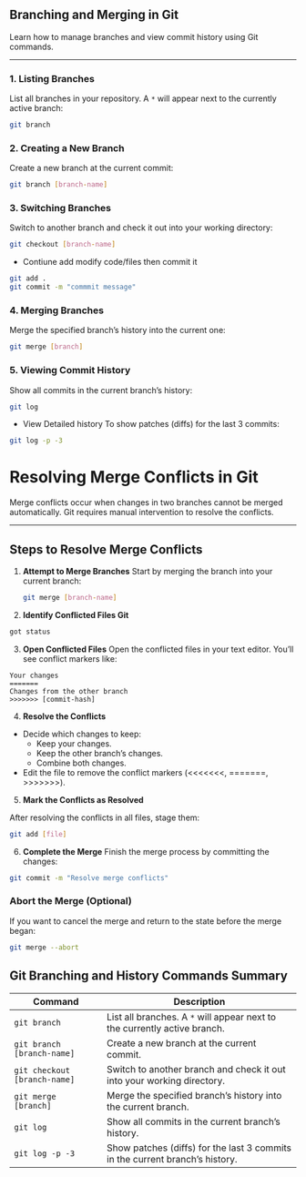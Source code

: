 ## **Branching and Merging in Git**

Learn how to manage branches and view commit history using Git commands.

---

### **1. Listing Branches**
List all branches in your repository. A `*` will appear next to the currently active branch:
```bash
git branch
```
### **2. Creating a New Branch**
Create a new branch at the current commit:
```bash
git branch [branch-name]
```

### **3. Switching Branches**
Switch to another branch and check it out into your working directory:
```bash
git checkout [branch-name]
```
- Contiune add modify code/files then commit it
```bash
git add .
git commit -m "commmit message"
```
### **4. Merging Branches**
Merge the specified branch’s history into the current one:
```bash
git merge [branch]

```

### **5. Viewing Commit History**
Show all commits in the current branch’s history:
```bash
git log
```

- View Detailed history To show patches (diffs) for the last 3 commits:
``` bash
git log -p -3
```

# Resolving Merge Conflicts in Git

Merge conflicts occur when changes in two branches cannot be merged automatically. Git requires manual intervention to resolve the conflicts.

---

## **Steps to Resolve Merge Conflicts**

1. **Attempt to Merge Branches**
   Start by merging the branch into your current branch:
   ```bash
   git merge [branch-name]
   ```
2. **Identify Conflicted Files Git**
```bash
got status
```
3. **Open Conflicted Files**
Open the conflicted files in your text editor. You’ll see conflict markers like:

```<<<<<<< HEAD
Your changes
=======
Changes from the other branch
>>>>>>> [commit-hash]
```

4. **Resolve the Conflicts**

- Decide which changes to keep:
  - Keep your changes.
  - Keep the other branch’s changes.
  - Combine both changes.
- Edit the file to remove the conflict markers (<<<<<<<, =======, >>>>>>>).

5. **Mark the Conflicts as Resolved**

After resolving the conflicts in all files, stage them:
```bash
git add [file]
```

6. **Complete the Merge**
Finish the merge process by committing the changes:
```bash
git commit -m "Resolve merge conflicts"
```
### Abort the Merge (Optional)
If you want to cancel the merge and return to the state before the merge began:
```bash
git merge --abort

```

## Git Branching and History Commands Summary

| **Command**                  | **Description**                                                                 |
|------------------------------|---------------------------------------------------------------------------------|
| `git branch`                | List all branches. A `*` will appear next to the currently active branch.       |
| `git branch [branch-name]`  | Create a new branch at the current commit.                                       |
| `git checkout [branch-name]` | Switch to another branch and check it out into your working directory.          |
| `git merge [branch]`         | Merge the specified branch’s history into the current branch.                   |
| `git log`                    | Show all commits in the current branch’s history.                               |
| `git log -p -3`              | Show patches (diffs) for the last 3 commits in the current branch’s history.     |
